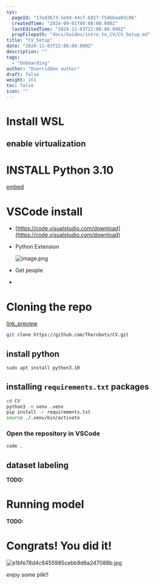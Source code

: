 ```yaml
---
sys:
  pageId: "17ed3673-5e94-44cf-b817-f54bbaa03c06"
  createdTime: "2024-09-01T00:08:00.000Z"
  lastEditedTime: "2024-11-03T22:06:00.000Z"
  propFilepath: "docs/Guides/intro_to_CV/CV_Setup.md"
title: "CV_Setup"
date: "2024-11-03T22:06:00.000Z"
description: ""
tags:
  - "Onboarding"
author: "Overridden author"
draft: false
weight: 161
toc: false
icon: ""
---
```


# Install WSL

## enable virtualization

# INSTALL Python 3.10

[embed](https://www.rose-hulman.edu/class/csse/csse132/2425a/labs/prelab1-wsl2.html)

# VSCode install

- [https://code.visualstudio.com/download](https://code.visualstudio.com/download)
- Python Extension

	![image.png](https://prod-files-secure.s3.us-west-2.amazonaws.com/d518164a-d88e-44d1-a4ee-3adb3bd8bce0/d82b6650-a5e4-4d3c-b8c9-93d817dae00e/image.png?X-Amz-Algorithm=AWS4-HMAC-SHA256&X-Amz-Content-Sha256=UNSIGNED-PAYLOAD&X-Amz-Credential=ASIAZI2LB4664SWKOIX6%2F20250206%2Fus-west-2%2Fs3%2Faws4_request&X-Amz-Date=20250206T150759Z&X-Amz-Expires=3600&X-Amz-Security-Token=IQoJb3JpZ2luX2VjEEcaCXVzLXdlc3QtMiJIMEYCIQDZEl2G0Uh%2FyEGopEb9QcFFlz4XPHJUfqCnPonYUOGdYwIhAPB7YBuiC2PW%2F5H08p15SrTwaXX4MrAhzQdLDTbXJE4kKv8DCGAQABoMNjM3NDIzMTgzODA1IgwfxUp41ffyOfVrtNcq3AP1nxt%2FJoMlZCTb3i6JCcOrI%2FO1J9D62IYFoZO6n0f7TrnS8Aq1TcwcaD5Uk2RXhxNylX8yjAzbVzYIIvfDz9Dr9Mf1m%2FgltqeMw0XxVyzGrOoTN58xYd%2FRSa1LREqorHqEmO0Fj%2Bxg4oUN3qafYF66R2TAh1WbuR8oOhtIaV9w0JNeMD6XF0Vb31GJE4TRJh%2BvgffVkyTEd3VCQU7RnYxa97adtTvB%2FrtFakokh53MI2bFp8eZgsagGrpJb%2B2cjECk%2FoayXbkuFvr6yS5mDSLUp2sb1B%2FEhHdNjlGx1i%2FSOjCinE%2Fc63cNAlVfsNoWsCDs2nZZYnPflUbhZy%2BA%2FxIfhLSxsSOJR8o7orLT3EmgIdubf3I%2FelS8nJkjyPbYrrAJNXzFrDU4GKriuHBd%2FNhJh8nWLIegev8SObV0HtHNQEQvhJwnZng2pM9HXXv4T%2BcN9rZ0NUqZykQInhqNvokTjKnep7ug9SC6TBnjOzw8JlQ6iliOBpDtlXQuQxv7VjOrSrQq6fy9WJ5zBjMZxvNlXmy9W5r6LFZzWSvu5jLEEMvpjdclqzykEYM0IgDIOmAlgYHC0ASlFGytlJBsZV8Cjzt8IR1oED88rNXcxKixdHO14Wb%2B6PJWIJFLUTDXnpO9BjqkAaemGqUyH8mpR95%2BVSG7w9LgPIYaA%2FzP5TySUGFXWGaS%2B9ccZ5GIQnwn7OzLvWv55bHNICecETqO%2FZ628WVuH62AFvzwmHoJS9PTJMDpTR6lJHt3ZJJbuq%2Fdqq7P5cER9kQuU2gy2nfLx81lbMLFmKKEfcRyj8ZOnrMYj5R36GpXN61QgWuSDB16Z%2Fc1BztAHFWUSbVQmRVc2sj%2Fm8akChe%2FcYZW&X-Amz-Signature=87347b622578f53e6d76d353d633f49137cd33776879e18e13e3abb45f9dc60d&X-Amz-SignedHeaders=host&x-id=GetObject)
- Get people
- 

# Cloning the repo

[link_preview](https://github.com/Thornbots/CV/)

```bash
git clone https://github.com/Thornbots/CV.git
```

## install python

```bash
sudo apt install python3.10
```

## installing `requirements.txt` packages

```bash
cd CV
python3 -m venv .venv
pip install -r requirements.txt
source ./.venv/bin/activate
```

### Open the repository in VSCode

```bash
code .
```

## dataset labeling  

**TODO:**

# Running model

**TODO:**

# Congrats! You did it!

![e1bfe78d4c6455985cebb9d6a247088b.jpg](https://prod-files-secure.s3.us-west-2.amazonaws.com/d518164a-d88e-44d1-a4ee-3adb3bd8bce0/7d1ce04e-65d6-40c8-814d-754280e9515a/e1bfe78d4c6455985cebb9d6a247088b.jpg?X-Amz-Algorithm=AWS4-HMAC-SHA256&X-Amz-Content-Sha256=UNSIGNED-PAYLOAD&X-Amz-Credential=ASIAZI2LB466RRET64NK%2F20250206%2Fus-west-2%2Fs3%2Faws4_request&X-Amz-Date=20250206T150758Z&X-Amz-Expires=3600&X-Amz-Security-Token=IQoJb3JpZ2luX2VjEEcaCXVzLXdlc3QtMiJGMEQCIHkI4m297PNmkDCB2SO9UU9m8MOLy%2FRYLq8FbrmpmhYvAiBZlljNmGcsZa%2FSRCQnx8LkRzMu9Fb75T%2FoFr1TSDzLMir%2FAwhgEAAaDDYzNzQyMzE4MzgwNSIMt66D2lbeqHRto0JjKtwDJWTXQRQago%2BwdG1g3jBjKshu2UwGmTGAirx18Xm0a%2Bx9skRyQT5TPPnuL0lCfg2wLqA880De7WxGgFgLiql9lPlyAkqBzSVBz5yOZ1eRu8rpHga3Uat75rVj8Pls%2FozSZeIF9lmAH5wo%2Bn2aUPjFnWjJXY54H%2BBqBeaorSadxL3rvE2aV93MsCCVlEa4VoV88Fvbe9pCanlslg5QbRRZHLTFu%2F%2B7ZcefRdAGZTT54x3HoNgtwoSY2vZoXGPxy490rd1nYf4ZJGS7v3wk0Hp3Q9okxg%2BFOIoxr77S86sygmKbZsi6%2BUmQCmVXJL%2FXixRTnv9e8gl8lOWty%2FL4Pzj2sInn5IU3vw3F9oRF1Yk%2FOgBz6qbD76KbAV58Vs7UyNIo8dRuJxSnk9SRdegXHKNCu2tNvADjCv6zXQsTWLCYPRu9FSAveYG2Z362Ee%2FdSG1njfq3IkFDlsIldJOG7y2CckxzSMVnJiYHEg3neGuMaAREbBOuJx3gzr4ymz7FAy897uWG5WON27VMNvfwCPoZupv01tgBScMSt%2FYpu8B1t0u2%2FRe1xSu1rtJNVP2iuLH9LLFj3cew6KanSjD%2BnedaDuQAyB%2Brmw2tLuM9T1hw0nyEKjbyVZvkqs0Ag08wh56TvQY6pgGpy%2Bx4dHyX6aBYhb2TOKv1BMYnJg%2BAzHPcJF%2FtdyBwv9pJvAK%2FGlX9xr34Ms3z9vqERNkqySiBPcCeEPMyQ0QBaDahe4xdH8b%2BpoNskabSh3iBA0MzCiuetqr3O0ED2mgxoUYh5wK70sXi7g2gIZ53EIZDTUMlC7bpOsYhxryl4iEtCu8ACtm%2BMuKAfSeYKA%2F6csuK3%2FqqJQPQGWh8JzbWRs7CVak0&X-Amz-Signature=6129d3683532236ead8ee6657321e914f51b63554ca481d5c82a73cc416d2989&X-Amz-SignedHeaders=host&x-id=GetObject)

enjoy some pilk!!
